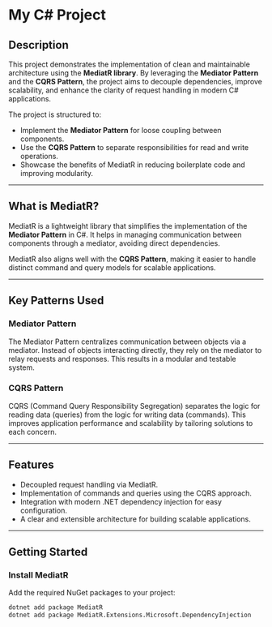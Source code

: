 # My C# Project

## Description
This project demonstrates the implementation of clean and maintainable architecture using the **MediatR library**. By leveraging the **Mediator Pattern** and the **CQRS Pattern**, the project aims to decouple dependencies, improve scalability, and enhance the clarity of request handling in modern C# applications.

The project is structured to:
- Implement the **Mediator Pattern** for loose coupling between components.
- Use the **CQRS Pattern** to separate responsibilities for read and write operations.
- Showcase the benefits of MediatR in reducing boilerplate code and improving modularity.

---

## What is MediatR?
MediatR is a lightweight library that simplifies the implementation of the **Mediator Pattern** in C#. It helps in managing communication between components through a mediator, avoiding direct dependencies.

MediatR also aligns well with the **CQRS Pattern**, making it easier to handle distinct command and query models for scalable applications.

---

## Key Patterns Used

### Mediator Pattern
The Mediator Pattern centralizes communication between objects via a mediator. Instead of objects interacting directly, they rely on the mediator to relay requests and responses. This results in a modular and testable system.

### CQRS Pattern
CQRS (Command Query Responsibility Segregation) separates the logic for reading data (queries) from the logic for writing data (commands). This improves application performance and scalability by tailoring solutions to each concern.

---

## Features
- Decoupled request handling via MediatR.
- Implementation of commands and queries using the CQRS approach.
- Integration with modern .NET dependency injection for easy configuration.
- A clear and extensible architecture for building scalable applications.

---

## Getting Started

### Install MediatR
Add the required NuGet packages to your project:
```bash
dotnet add package MediatR
dotnet add package MediatR.Extensions.Microsoft.DependencyInjection
